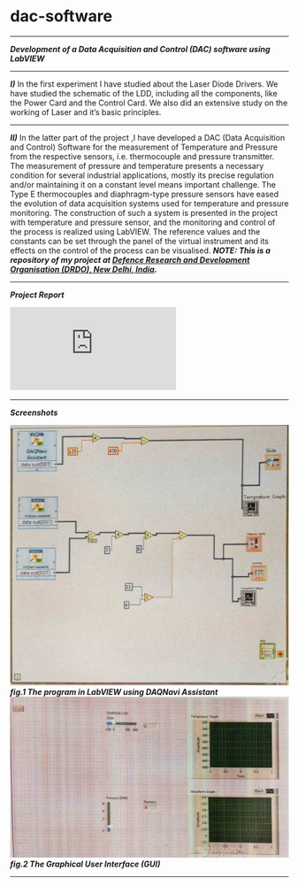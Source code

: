 # dac-software
****
***Development of a Data Acquisition and Control (DAC) software using LabVIEW***
****
***I)*** In the first experiment I have studied about the Laser Diode Drivers. We have studied the schematic of the LDD, including all the components, like the Power Card and the Control Card. We also did an extensive study on the working of Laser and it’s basic principles. 
****
***II)*** In the latter part of the project ,I have developed a DAC (Data Acquisition and Control) Software for the measurement of Temperature and Pressure from the respective sensors, i.e. thermocouple and pressure transmitter. The measurement of pressure and temperature presents a necessary condition for several industrial applications, mostly its precise regulation and/or maintaining it on a constant level means important challenge. The Type E thermocouples and diaphragm-type pressure sensors have eased the evolution of data acquisition systems used for temperature and pressure monitoring. The construction of such a system is presented in the project with temperature and pressure sensor, and the monitoring and control of the process is realized using LabVIEW. The reference values and the constants can be set through the panel of the virtual instrument and its effects on the control of the process can be visualised.
***NOTE: This is a repository of my project at [Defence Research and Development Organisation (DRDO), New Delhi, India](https://drdo.gov.in/).***
****
***Project Report***

![Read the full report here.](https://github.com/championquizzer/dac-software/blob/master/git-project-report.pdf)
****
***Screenshots***

![](https://github.com/championquizzer/dac-software/blob/master/1564150600479-01.jpeg)
***fig.1 The program in LabVIEW using DAQNavi Assistant***
![](https://github.com/championquizzer/dac-software/blob/master/1564150767426-01.jpeg)
***fig.2 The Graphical User Interface (GUI)***
****

